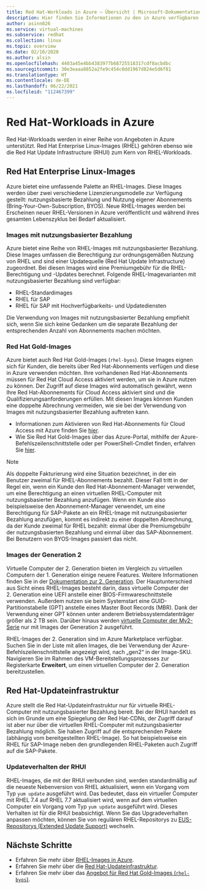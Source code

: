 ```yaml
---
title: Red Hat-Workloads in Azure – Übersicht | Microsoft-Dokumentation
description: Hier finden Sie Informationen zu den in Azure verfügbaren Red Hat-Produktangeboten.
author: asinn826
ms.service: virtual-machines
ms.subservice: redhat
ms.collection: linux
ms.topic: overview
ms.date: 02/10/2020
ms.author: alsin
ms.openlocfilehash: 4403a45e4bb4383977b68725518317cdf8acbdbc
ms.sourcegitcommit: 30e3eaaa8852a2fe9c454c0dd1967d824e5d6f81
ms.translationtype: HT
ms.contentlocale: de-DE
ms.lasthandoff: 06/22/2021
ms.locfileid: "112467399"
---
```

# <a name="red-hat-workloads-on-azure"></a>Red Hat-Workloads in Azure

Red Hat-Workloads werden in einer Reihe von Angeboten in Azure unterstützt. Red Hat Enterprise Linux-Images (RHEL) gehören ebenso wie die Red Hat Update Infrastructure (RHUI) zum Kern von RHEL-Workloads.

## <a name="red-hat-enterprise-linux-images"></a>Red Hat Enterprise Linux-Images

Azure bietet eine umfassende Palette an RHEL-Images. Diese Images werden über zwei verschiedene Lizenzierungsmodelle zur Verfügung gestellt: nutzungsbasierte Bezahlung und Nutzung eigener Abonnements (Bring-Your-Own-Subscription, BYOS). Neue RHEL-Images werden bei Erscheinen neuer RHEL-Versionen in Azure veröffentlicht und während ihres gesamten Lebenszyklus bei Bedarf aktualisiert.

### <a name="pay-as-you-go-images"></a>Images mit nutzungsbasierter Bezahlung

Azure bietet eine Reihe von RHEL-Images mit nutzungsbasierter Bezahlung. Diese Images umfassen die Berechtigung zur ordnungsgemäßen Nutzung von RHEL und sind einer Updatequelle (Red Hat Update Infrastructure) zugeordnet. Bei diesen Images wird eine Premiumgebühr für die RHEL-Berechtigung und -Updates berechnet. Folgende RHEL-Imagevarianten mit nutzungsbasierter Bezahlung sind verfügbar:

* RHEL-Standardimages
* RHEL für SAP
* RHEL für SAP mit Hochverfügbarkeits- und Updatediensten

Die Verwendung von Images mit nutzungsbasierter Bezahlung empfiehlt sich, wenn Sie sich keine Gedanken um die separate Bezahlung der entsprechenden Anzahl von Abonnements machen möchten.

### <a name="red-hat-gold-images"></a>Red Hat Gold-Images

Azure bietet auch Red Hat Gold-Images (`rhel-byos`). Diese Images eignen sich für Kunden, die bereits über Red Hat-Abonnements verfügen und diese in Azure verwenden möchten. Ihre vorhandenen Red Hat-Abonnements müssen für Red Hat Cloud Access aktiviert werden, um sie in Azure nutzen zu können. Der Zugriff auf diese Images wird automatisch gewährt, wenn Ihre Red Hat-Abonnements für Cloud Access aktiviert sind und die Qualifizierungsanforderungen erfüllen. Mit diesen Images können Kunden eine doppelte Abrechnung vermeiden, wie sie bei der Verwendung von Images mit nutzungsbasierter Bezahlung auftreten kann.
* Informationen zum Aktivieren von Red Hat-Abonnements für Cloud Access mit Azure finden Sie [hier](https://access.redhat.com/documentation/en-us/red_hat_subscription_management/1/html/red_hat_cloud_access_reference_guide/red-hat-cloud-access-program-overview_cloud-access#ref_ca-unit-conversion_cloud-access).
* Wie Sie Red Hat Gold-Images über das Azure-Portal, mithilfe der Azure-Befehlszeilenschnittstelle oder per PowerShell-Cmdlet finden, erfahren Sie [hier](./byos.md).

> [!NOTE]
> Als doppelte Fakturierung wird eine Situation bezeichnet, in der ein Benutzer zweimal für RHEL-Abonnements bezahlt. Dieser Fall tritt in der Regel ein, wenn ein Kunde den Red Hat-Abonnement-Manager verwendet, um eine Berechtigung an einen virtuellen RHEL-Computer mit nutzungsbasierter Bezahlung anzufügen. Wenn ein Kunde also beispielsweise den Abonnement-Manager verwendet, um eine Berechtigung für SAP-Pakete an ein RHEL-Image mit nutzungsbasierter Bezahlung anzufügen, kommt es indirekt zu einer doppelten Abrechnung, da der Kunde zweimal für RHEL bezahlt: einmal über die Premiumgebühr der nutzungsbasierten Bezahlung und einmal über das SAP-Abonnement. Bei Benutzern von BYOS-Images passiert das nicht.

### <a name="generation-2-images"></a>Images der Generation 2

Virtuelle Computer der 2. Generation bieten im Vergleich zu virtuellen Computern der 1. Generation einige neuere Features. Weitere Informationen finden Sie in der [Dokumentation zur 2. Generation](../../generation-2.md). Der Hauptunterschied aus Sicht eines RHEL-Images besteht darin, dass virtuelle Computer der 2. Generation eine UEFI anstelle einer BIOS-Firmwareschnittstelle verwenden. Außerdem nutzen sie beim Systemstart eine GUID-Partitionstabelle (GPT) anstelle eines Master Boot Records (MBR). Dank der Verwendung einer GPT können unter anderem Betriebssystemdatenträger größer als 2 TB sein. Darüber hinaus werden [virtuelle Computer der Mv2-Serie](../../mv2-series.md) nur mit Images der Generation 2 ausgeführt.

RHEL-Images der 2. Generation sind im Azure Marketplace verfügbar. Suchen Sie in der Liste mit allen Images, die bei Verwendung der Azure-Befehlszeilenschnittstelle angezeigt wird, nach „gen2“ in der Image-SKU. Navigieren Sie im Rahmen des VM-Bereitstellungsprozesses zur Registerkarte **Erweitert**, um einen virtuellen Computer der 2. Generation bereitzustellen.

## <a name="red-hat-update-infrastructure"></a>Red Hat-Updateinfrastruktur

Azure stellt die Red Hat-Updateinfrastruktur nur für virtuelle RHEL-Computer mit nutzungsbasierter Bezahlung bereit. Bei der RHUI handelt es sich im Grunde um eine Spiegelung der Red Hat-CDNs, der Zugriff darauf ist aber nur über die virtuellen RHEL-Computer mit nutzungsbasierter Bezahlung möglich. Sie haben Zugriff auf die entsprechenden Pakete (abhängig vom bereitgestellten RHEL-Image). So hat beispielsweise ein RHEL für SAP-Image neben den grundlegenden RHEL-Paketen auch Zugriff auf die SAP-Pakete.

### <a name="rhui-update-behavior"></a>Updateverhalten der RHUI

RHEL-Images, die mit der RHUI verbunden sind, werden standardmäßig auf die neueste Nebenversion von RHEL aktualisiert, wenn ein Vorgang vom Typ `yum update` ausgeführt wird. Das bedeutet, dass ein virtueller Computer mit RHEL 7.4 auf RHEL 7.7 aktualisiert wird, wenn auf dem virtuellen Computer ein Vorgang vom Typ `yum update` ausgeführt wird. Dieses Verhalten ist für die RHUI beabsichtigt. Wenn Sie das Upgradeverhalten anpassen möchten, können Sie von regulären RHEL-Repositorys zu [EUS-Repositorys (Extended Update Support)](./redhat-rhui.md#rhel-eus-and-version-locking-rhel-vms) wechseln.

## <a name="next-steps"></a>Nächste Schritte

* Erfahren Sie mehr über [RHEL-Images in Azure](./redhat-images.md).
* Erfahren Sie mehr über die [Red Hat-Updateinfrastruktur](./redhat-rhui.md).
* Erfahren Sie mehr über das [Angebot für Red Hat Gold-Images (`rhel-byos`)](./byos.md).
